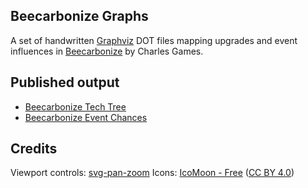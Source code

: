 ## Beecarbonize Graphs

A set of handwritten [Graphviz](https://graphviz.org/) DOT files mapping upgrades and event influences in [Beecarbonize](https://charlesgames.net/beecarbonize/) by Charles Games.

## Published output

- [Beecarbonize Tech Tree](https://wondible.com/beecarbonize/beecarbonize_tech_tree.html)
- [Beecarbonize Event Chances](https://wondible.com/beecarbonize/beecarbonize_event_chances.html)

## Credits

Viewport controls: [svg-pan-zoom](https://github.com/bumbu/svg-pan-zoom)
Icons: [IcoMoon - Free](https://icomoon.io/#icons-icomoon) ([CC BY 4.0](http://creativecommons.org/licenses/by/4.0/))
